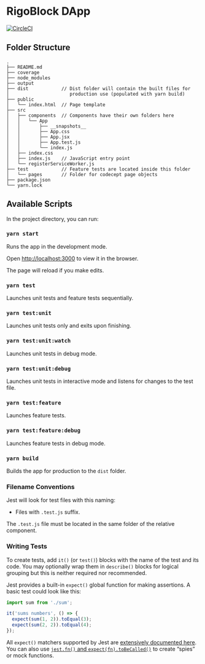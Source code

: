# RigoBlock DApp

[![CircleCI](https://circleci.com/gh/RigoBlock/rigoblock-dappv2/tree/master.svg?style=shield&circle-token=8a3a97d8673b72dacc5efb04a10492ce473e9afb)](https://circleci.com/gh/RigoBlock/rigoblock-dappv2/tree/master)
## Folder Structure

```
.
├── README.md
├── coverage
├── node_modules
├── output
├── dist            // Dist folder will contain the built files for
│                      production use (populated with yarn build)
├── public
│   └── index.html  // Page template
├── src
│   ├── components  // Components have their own folders here
│   │   └── App
│   │       ├── __snapshots__
│   │       ├── App.css
│   │       ├── App.jsx
│   │       ├── App.test.js
│   │       └── index.js
│   ├── index.css
│   ├── index.js    // JavaScript entry point
│   └── registerServiceWorker.js
├── test            // Feature tests are located inside this folder
│   └── pages       // Folder for codecept page objects
├── package.json
└── yarn.lock
```
## Available Scripts

In the project directory, you can run:

### `yarn start`

Runs the app in the development mode.

Open [http://localhost:3000](http://localhost:3000) to view it in the browser.

The page will reload if you make edits.

### `yarn test`

Launches unit tests and feature tests sequentially.
### `yarn test:unit`

Launches unit tests only and exits upon finishing.
### `yarn test:unit:watch`

Launches unit tests in debug mode.
### `yarn test:unit:debug`

Launches unit tests in interactive mode and listens for changes to the test file.
### `yarn test:feature`

Launches feature tests.
### `yarn test:feature:debug`

Launches feature tests in debug mode.

### `yarn build`

Builds the app for production to the `dist` folder.

### Filename Conventions

Jest will look for test files with this naming:

* Files with `.test.js` suffix.

The `.test.js` file must be located in the same folder of the relative component.

### Writing Tests

To create tests, add `it()` (or `test()`) blocks with the name of the test and its code. You may optionally wrap them in `describe()` blocks for logical grouping but this is neither required nor recommended.

Jest provides a built-in `expect()` global function for making assertions. A basic test could look like this:

```js
import sum from './sum';

it('sums numbers', () => {
  expect(sum(1, 2)).toEqual(3);
  expect(sum(2, 2)).toEqual(4);
});
```

All `expect()` matchers supported by Jest are [extensively documented here](https://facebook.github.io/jest/docs/en/expect.html#content).
You can also use [`jest.fn()` and `expect(fn).toBeCalled()`](https://facebook.github.io/jest/docs/en/expect.html#tohavebeencalled) to create “spies” or mock functions.

